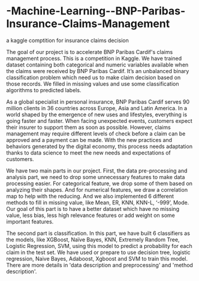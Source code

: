 # -Machine-Learning--BNP-Paribas-Insurance-Claims-Management
a kaggle comptition for insurance claims decision 

The goal of our project is to accelerate BNP Paribas Cardif's claims management process. This is a competition in Kaggle. We have trained dataset containing both categorical and numeric variables available when the claims were received by BNP Paribas Cardif. It’s an unbalanced binary classification problem which need us to make claim decision based on those records. We filled in missing values and use some classification algorithms to predicted labels. 

As a global specialist in personal insurance, BNP Paribas Cardif serves 90 million clients in 36 countries across Europe, Asia and Latin America. In a world shaped by the emergence of new uses and lifestyles, everything is going faster and faster. When facing unexpected events, customers expect their insurer to support them as soon as possible. However, claims management may require different levels of check before a claim can be approved and a payment can be made. With the new practices and behaviors generated by the digital economy, this process needs adaptation thanks to data science to meet the new needs and expectations of customers.

We have two main parts in our project. First, the data pre-processing and analysis part, we need to drop some unnecessary features to make data processing easier. For categorical feature, we drop some of them based on analyzing their shapes. And for numerical features, we draw a correlation map to help with the reducing. And we also implemented 6 different methods to fill in missing value, like Mean, ER, KNN, KNN-L, ‘-999’, Mode. Our goal of this part is to have a better dataset which have no missing value, less bias, less high relevance features or add weight on some important features. 
	
The second part is classification. In this part, we have built 6 classifiers as the models, like XGBoost, Naïve Bayes, KNN, Extremely Random Tree, Logistic Regression, SVM, using this model to predict a probability for each claim in the test set. We have used or prepare to use decision tree, logistic regression, Naive Bayes, Adaboost, Xgboost and SVM to train this model. There are more details in 'data description and preprocessing' and 'method description'.

